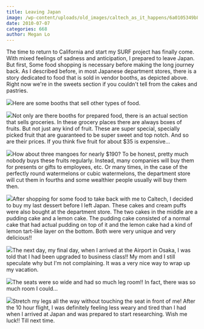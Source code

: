 ```yaml
---
title: Leaving Japan
image: /wp-content/uploads/old_images/caltech_as_it_happens/6a0105349b8251970b0133f21f4e22970b.jpg
date: 2010-07-07
categories: 668
author: Megan Lo
---
```



The time to return to California and start my SURF project has finally come. With mixed feelings of sadness and anticipation, I prepared to leave Japan. But first,
Some food shopping is necessary before making the long journey back. As I described before, in most Japanese department stores, there is a story dedicated to food that is sold in vendor booths, as depicted above. Right now we're in the sweets section if you couldn't tell from the cakes and pastries.


![](/old_images/caltech_as_it_happens/6a0105349b8251970b01348544d7d0970c.jpg)Here are some booths that sell other types of food.


![](/old_images/caltech_as_it_happens/6a0105349b8251970b01348544d9ab970c.jpg)Not only are there booths for prepared food, there is an actual section that sells groceries. In these grocery places there are always boxes of fruits. But not just any kind of fruit. These are super special, specially picked fruit that are guaranteed to be super sweet and top notch. And so are their prices. If you think five fruit for about $35 is expensive...


![](/old_images/caltech_as_it_happens/6a0105349b8251970b01348544ddfe970c.jpg)How about three mangoes for nearly $190? To be honest, pretty much nobody buys these fruits regularly. Instead, many companies will buy them for presents or gifts to employees, etc. Or many times, in the case of the perfectly round watermelons or cubic watermelons, the department store will cut them in fourths and some wealthier people usually will buy them then.


![](/old_images/caltech_as_it_happens/6a0105349b8251970b0133f21f59c8970b.jpg)After shopping for some food to take back with me to Caltech, I decided to buy my last dessert before I left Japan. These cakes and cream puffs were also bought at the department store. The two cakes in the middle are a pudding cake and a lemon cake. The pudding cake consisted of a normal cake that had actual pudding on top of it and the lemon cake had a kind of lemon tart-like layer on the bottom. Both were very unique and very delicious!!

![](/old_images/caltech_as_it_happens/6a0105349b8251970b0134854600af970c.jpg)The next day, my final day, when I arrived at the Airport in Osaka, I was told that I had been upgraded to business class!! My mom and I still speculate why but I'm not complaining. It was a very nice way to wrap up my vacation.


![](/old_images/caltech_as_it_happens/6a0105349b8251970b01348545ff0e970c.jpg)The seats were so wide and had so much leg room!! In fact, there was so much room I could...


![](/old_images/caltech_as_it_happens/6a0105349b8251970b0134854603d4970c.jpg)Stretch my legs all the way without touching the seat in front of me!
After the 10 hour flight, I was definitely feeling less weary and tired than I had when I arrived at Japan and was prepared to start researching. Wish me luck!! Till next time.

